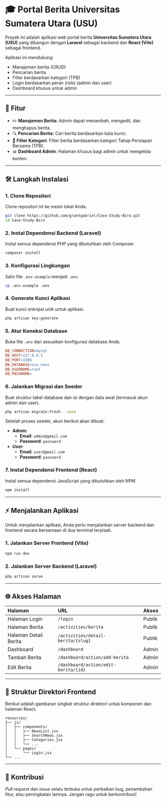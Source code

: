 # 🎓 Portal Berita Universitas Sumatera Utara (USU)

Proyek ini adalah aplikasi web portal berita **Universitas Sumatera Utara (USU)** yang dibangun dengan **Laravel** sebagai backend dan **React (Vite)** sebagai frontend.

Aplikasi ini mendukung:
* Manajemen berita (CRUD)
* Pencarian berita
* Filter berdasarkan kategori (TPB)
* Login berdasarkan peran (*role*) (admin dan user)
* Dashboard khusus untuk admin

---

## 🚀 Fitur

* ✏️ **Manajemen Berita**: Admin dapat menambah, mengedit, dan menghapus berita.
* 🔍 **Pencarian Berita**: Cari berita berdasarkan kata kunci.
* 📂 **Filter Kategori**: Filter berita berdasarkan kategori Tahap Persiapan Bersama (TPB).
* 📊 **Dashboard Admin**: Halaman khusus bagi admin untuk mengelola konten.

---

## 🛠️ Langkah Instalasi

### 1. Clone Repositori
Clone repositori ini ke mesin lokal Anda.
```bash
git clone https://github.com/grantgabriel/Case-Study-Biro.git
cd Case-Study-Biro
```

### 2. Instal Dependensi Backend (Laravel)
Instal semua dependensi PHP yang dibutuhkan oleh Composer.
```bash
composer install
```

### 3. Konfigurasi Lingkungan
Salin file `.env.example` menjadi `.env`.
```bash
cp .env.example .env
```

### 4. Generate Kunci Aplikasi
Buat kunci enkripsi unik untuk aplikasi.
```bash
php artisan key:generate
```

### 5. Atur Koneksi Database
Buka file `.env` dan sesuaikan konfigurasi database Anda.
```makefile
DB_CONNECTION=mysql
DB_HOST=127.0.0.1
DB_PORT=3306
DB_DATABASE=usu_news
DB_USERNAME=root
DB_PASSWORD=
```

### 6. Jalankan Migrasi dan Seeder
Buat struktur tabel database dan isi dengan data awal (termasuk akun admin dan user).
```bash
php artisan migrate:fresh --seed
```
Setelah proses seeder, akun berikut akan dibuat:

* **Admin**:
    * **Email**: `admin@gmail.com`
    * **Password**: `password`
* **User**:
    * **Email**: `user@gmail.com`
    * **Password**: `password`

### 7. Instal Dependensi Frontend (React)
Instal semua dependensi JavaScript yang dibutuhkan oleh NPM.
```bash
npm install
```

---

## ⚡ Menjalankan Aplikasi

Untuk menjalankan aplikasi, Anda perlu menjalankan server backend dan frontend secara bersamaan di dua terminal terpisah.

### 1. Jalankan Server Frontend (Vite)
```bash
npm run dev
```

### 2. Jalankan Server Backend (Laravel)
```bash
php artisan serve
```

---

## 🌐 Akses Halaman

| Halaman | URL | Akses |
| :--- | :--- | :--- |
| Halaman Login | `/login` | Publik |
| Halaman Berita | `/activities/berita` | Publik |
| Halaman Detail Berita | `/activities/detail-berita/{slug}` | Publik |
| Dashboard | `/dashboard` | Admin |
| Tambah Berita | `/dashboard/action/add-berita` | Admin |
| Edit Berita | `/dashboard/action/edit-berita/{id}` | Admin |

---

## 📁 Struktur Direktori Frontend

Berikut adalah gambaran singkat struktur direktori untuk komponen dan halaman React.

```
resources/
├── js/
│   ├── components/
│   │   ├── NewsList.jsx
│   │   ├── SearchNews.jsx
│   │   ├── Categories.jsx
│   │   └── ...
│   └── pages/
│       └── Login.jsx
└── ...
```

---

## 🤝 Kontribusi

*Pull request* dan *issue* selalu terbuka untuk perbaikan bug, penambahan fitur, atau peningkatan lainnya. Jangan ragu untuk berkontribusi!

